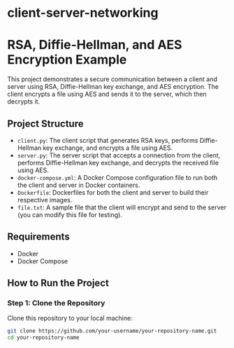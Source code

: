 # client-server-networking
# RSA, Diffie-Hellman, and AES Encryption Example

This project demonstrates a secure communication between a client and server using RSA, Diffie-Hellman key exchange, and AES encryption. The client encrypts a file using AES and sends it to the server, which then decrypts it.

## Project Structure

- `client.py`: The client script that generates RSA keys, performs Diffie-Hellman key exchange, and encrypts a file using AES.
- `server.py`: The server script that accepts a connection from the client, performs Diffie-Hellman key exchange, and decrypts the received file using AES.
- `docker-compose.yml`: A Docker Compose configuration file to run both the client and server in Docker containers.
- `Dockerfile`: Dockerfiles for both the client and server to build their respective images.
- `file.txt`: A sample file that the client will encrypt and send to the server (you can modify this file for testing).

## Requirements

- Docker
- Docker Compose

## How to Run the Project

### Step 1: Clone the Repository

Clone this repository to your local machine:

```bash
git clone https://github.com/your-username/your-repository-name.git
cd your-repository-name
